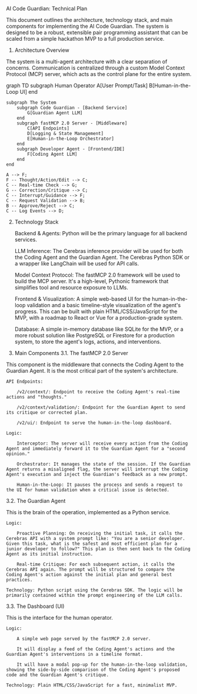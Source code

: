 AI Code Guardian: Technical Plan

This document outlines the architecture, technology stack, and main components for implementing the AI Code Guardian. The system is designed to be a robust, extensible pair programming assistant that can be scaled from a simple hackathon MVP to a full production service.
1. Architecture Overview

The system is a multi-agent architecture with a clear separation of concerns. Communication is centralized through a custom Model Context Protocol (MCP) server, which acts as the control plane for the entire system.

graph TD
    subgraph Human Operator
        A[User Prompt/Task]
        B[Human-in-the-Loop UI]
    end

    subgraph The System
        subgraph Code Guardian - [Backend Service]
            G[Guardian Agent LLM]
        end
        subgraph fastMCP 2.0 Server - [Middleware]
            C[API Endpoints]
            D[Logging & State Management]
            E[Human-in-the-Loop Orchestrator]
        end
        subgraph Developer Agent - [Frontend/IDE]
            F[Coding Agent LLM]
        end
    end

    A --> F;
    F -- Thought/Action/Edit --> C;
    C -- Real-time Check --> G;
    G -- Correction/Critique --> C;
    C -- Interrupt/Guidance --> F;
    C -- Request Validation --> B;
    B -- Approve/Reject --> C;
    C -- Log Events --> D;

2. Technology Stack

    Backend & Agents: Python will be the primary language for all backend services.

    LLM Inference: The Cerebras inference provider will be used for both the Coding Agent and the Guardian Agent. The Cerebras Python SDK or a wrapper like LangChain will be used for API calls.

    Model Context Protocol: The fastMCP 2.0 framework will be used to build the MCP server. It's a high-level, Pythonic framework that simplifies tool and resource exposure to LLMs.

    Frontend & Visualization: A simple web-based UI for the human-in-the-loop validation and a basic timeline-style visualization of the agent's progress. This can be built with plain HTML/CSS/JavaScript for the MVP, with a roadmap to React or Vue for a production-grade system.

    Database: A simple in-memory database like SQLite for the MVP, or a more robust solution like PostgreSQL or Firestore for a production system, to store the agent's logs, actions, and interventions.

3. Main Components
3.1. The fastMCP 2.0 Server

This component is the middleware that connects the Coding Agent to the Guardian Agent. It is the most critical part of the system's architecture.

    API Endpoints:

        /v2/context/: Endpoint to receive the Coding Agent's real-time actions and "thoughts."

        /v2/context/validation/: Endpoint for the Guardian Agent to send its critique or corrected plan.

        /v2/ui/: Endpoint to serve the human-in-the-loop dashboard.

    Logic:

        Interceptor: The server will receive every action from the Coding Agent and immediately forward it to the Guardian Agent for a "second opinion."

        Orchestrator: It manages the state of the session. If the Guardian Agent returns a misaligned flag, the server will interrupt the Coding Agent's execution and inject the Guardian's feedback as a new prompt.

        Human-in-the-Loop: It pauses the process and sends a request to the UI for human validation when a critical issue is detected.

3.2. The Guardian Agent

This is the brain of the operation, implemented as a Python service.

    Logic:

        Proactive Planning: On receiving the initial task, it calls the Cerebras API with a system prompt like: "You are a senior developer. Given this task, what is the safest and most efficient plan for a junior developer to follow?" This plan is then sent back to the Coding Agent as its initial instruction.

        Real-time Critique: For each subsequent action, it calls the Cerebras API again. The prompt will be structured to compare the Coding Agent's action against the initial plan and general best practices.

    Technology: Python script using the Cerebras SDK. The logic will be primarily contained within the prompt engineering of the LLM calls.

3.3. The Dashboard (UI)

This is the interface for the human operator.

    Logic:

        A simple web page served by the fastMCP 2.0 server.

        It will display a feed of the Coding Agent's actions and the Guardian Agent's interventions in a timeline format.

        It will have a modal pop-up for the human-in-the-loop validation, showing the side-by-side comparison of the Coding Agent's proposed code and the Guardian Agent's critique.

    Technology: Plain HTML/CSS/JavaScript for a fast, minimalist MVP.
